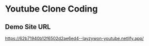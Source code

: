 # Youtube Clone Coding

## Demo Site URL

https://62b71940b12f6502d2ae6ed4--layzywon-youtube.netlify.app/
